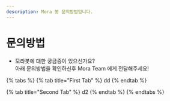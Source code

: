 ```yaml
---
description: Mora 봇 문의방법입니다.
---
```


# 문의방법

* 모라봇에 대한 궁금증이 있으신가요?\
  아래 문의방법을 확인하신후 Mora Team 에게 전달해주세요!

{% tabs %}
{% tab title="First Tab" %}
dd
{% endtab %}

{% tab title="Second Tab" %}
d2
{% endtab %}
{% endtabs %}
